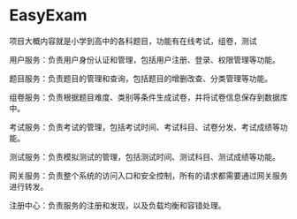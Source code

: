 # EasyExam
项目大概内容就是小学到高中的各科题目，功能有在线考试，组卷，测试

用户服务：负责用户身份认证和管理，包括用户注册、登录、权限管理等功能。

题目服务：负责题目的管理和查询，包括题目的增删改查、分类管理等功能。

组卷服务：负责根据题目难度、类别等条件生成试卷，并将试卷信息保存到数据库中。

考试服务：负责考试的管理，包括考试时间、考试科目、试卷分发、考试成绩等功能。

测试服务：负责模拟测试的管理，包括测试时间、测试科目、测试成绩等功能。

网关服务：负责整个系统的访问入口和安全控制，所有的请求都需要通过网关服务进行转发。

注册中心：负责服务的注册和发现，以及负载均衡和容错处理。